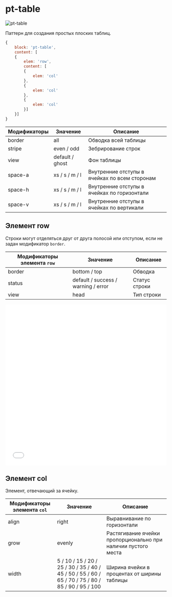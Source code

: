 # pt-table

![pt-table](_images/pt-table.png)

Паттерн для создания простых плоских таблиц.

```js
{
	block: 'pt-table',
	content: [
	{
		elem: 'row',
		content: [
		{
			elem: 'col'
		},
		{
			elem: 'col'
		},
		{
			elem: 'col'
		}]
	}]
}
```

Модификаторы | Значение        | Описание
------------ | --------------- | ---------------------------------------------
border       | all             | Обводка всей таблицы
stripe       | even / odd      | Зебрирование строк
view         | default / ghost | Фон таблицы
space-a      | xs / s / m / l  | Внутренние отступы в ячейках по всем сторонам
space-h      | xs / s / m / l  | Внутренние отступы в ячейках по горизонтали
space-v      | xs / s / m / l  | Внутренние отступы в ячейках по вертикали

## Элемент row

Строки могут отделяться друг от друга полосой или отступом, если не задан модификатор `border`.

Модификаторы элемента `row`  | Значение                            | Описание
---------------------------- | ----------------------------------- | -------------
border                       | bottom / top                        | Обводка
status                       | default / success / warning / error | Статус строки
view                         | head                                | Тип строки

<iframe height='500' scrolling='no' title='pt-table. Теория 1' src='//codepen.io/bem_design/embed/46f6702042e554a1c7fd17c2ee775f92/?height=500&theme-id=0&default-tab=result&embed-version=2&editable=true' frameborder='no' allowtransparency='true' allowfullscreen='true' style='width: 100%;'>See the Pen <a href='https://codepen.io/bem_design/pen/46f6702042e554a1c7fd17c2ee775f92/'>pt-table. Теория 1</a> by BEM DESIGN (<a href='https://codepen.io/bem_design'>@bem_design</a>) on <a href='https://codepen.io'>CodePen</a>.
</iframe>

## Элемент col

Элемент, отвечающий за ячейку.

Модификаторы элемента `col`  | Значение   | Описание
---------------------------- | ---------- | ---------------------------
align                        | right      | Выравнивание по горизонтали
grow                         | evenly     | Растягивание ячейки пропорционально при наличии пустого места
width                        | 5 / 10 / 15 / 20 / 25 / 30 / 35 / 40 / 45 / 50 / 55 / 60 / 65 / 70 / 75 / 80 / 85 / 90 / 95 / 100 | Ширина ячейки в процентах от ширины таблицы